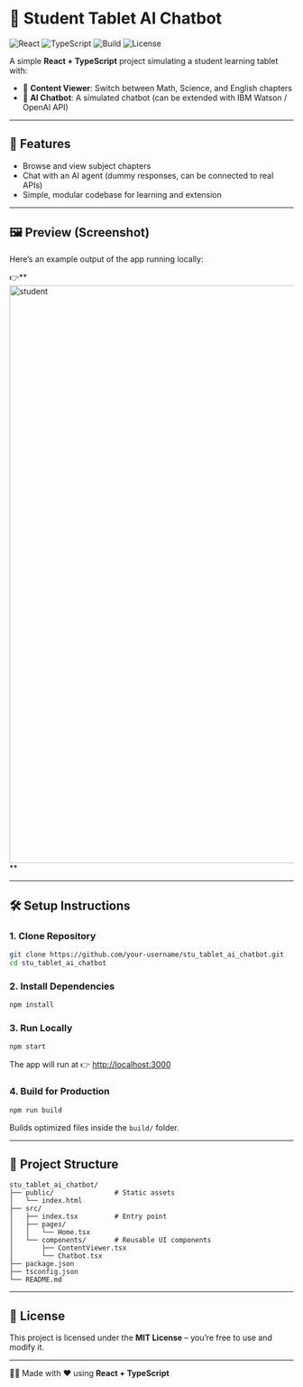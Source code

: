 
# 📘 Student Tablet AI Chatbot

![React](https://img.shields.io/badge/React-18-blue?logo=react)
![TypeScript](https://img.shields.io/badge/TypeScript-4.0-blue?logo=typescript)
![Build](https://img.shields.io/badge/build-passing-brightgreen)
![License](https://img.shields.io/badge/license-MIT-green)

A simple **React + TypeScript** project simulating a student learning tablet with:

* 📖 **Content Viewer**: Switch between Math, Science, and English chapters
* 🤖 **AI Chatbot**: A simulated chatbot (can be extended with IBM Watson / OpenAI API)

---

## 🚀 Features

* Browse and view subject chapters
* Chat with an AI agent (dummy responses, can be connected to real APIs)
* Simple, modular codebase for learning and extension

---

## 🖼️ Preview (Screenshot)

Here’s an example output of the app running locally:

👉**<img width="1536" height="1024" alt="student" src="https://github.com/user-attachments/assets/6bbf7f55-9741-4e93-bbb9-4317d8e996bb" />
**
     
---

## 🛠️ Setup Instructions

### 1. Clone Repository

```bash
git clone https://github.com/your-username/stu_tablet_ai_chatbot.git
cd stu_tablet_ai_chatbot
```

### 2. Install Dependencies

```bash
npm install
```

### 3. Run Locally

```bash
npm start
```

The app will run at 👉 [http://localhost:3000](http://localhost:3000)

### 4. Build for Production

```bash
npm run build
```

Builds optimized files inside the `build/` folder.

---

## 📂 Project Structure

```
stu_tablet_ai_chatbot/
├── public/               # Static assets
│   └── index.html
├── src/
│   ├── index.tsx         # Entry point
│   ├── pages/
│   │   └── Home.tsx
│   └── components/       # Reusable UI components
│       ├── ContentViewer.tsx
│       └── Chatbot.tsx
├── package.json
├── tsconfig.json
└── README.md
```

---

## 📜 License

This project is licensed under the **MIT License** – you’re free to use and modify it.

---

👨‍💻 Made with ❤️ using **React + TypeScript**

